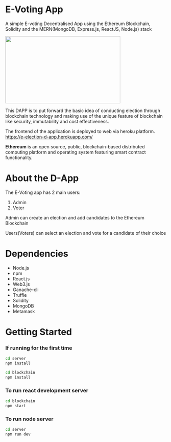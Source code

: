 # E-Voting App

A simple E-voting Decentralised App using the Ethereum Blockchain, Solidity and the MERN(MongoDB, Express.js, ReactJS, Node.js) stack

<img src="https://miro.medium.com/max/16000/1*AReX8uZOZKpGcvuUjogh0g.png" height="210px" width="360px"/>

This DAPP is to put forward the basic idea of conducting election through blockchain technology and making use of the unique feature of blockchain like security, immutability and cost effectiveness.

The frontend of the application is deployed to web via heroku platform.
https://e-election-d-app.herokuapp.com/

<b>Ethereum</b> is an open source, public, blockchain-based distributed computing platform and operating system featuring smart contract functionality.

# About the D-App

The E-Voting app has 2 main users:
1. Admin 
2. Voter

Admin can create an election and add candidates to the Ethereum Blockchain

Users(Voters) can select an election and vote for a candidate of their choice

# Dependencies
<ul>
  <li>Node.js</li>
  <li>npm</li>
  <li>React.js</li>
  <li>Web3.js</li>
  <li>Ganache-cli</li>
  <li>Truffle</li>
  <li>Solidity</li>
  <li>MongoDB</li>
  <li>Metamask</li>
</ul>


# Getting Started

### If running for the first time
```bash
cd server
npm install
```

```bash
cd blockchain
npm install
```

### To run react development server

```bash
cd blockchain
npm start
```

### To run node server
```bash
cd server
npm run dev
```
<br></br>

